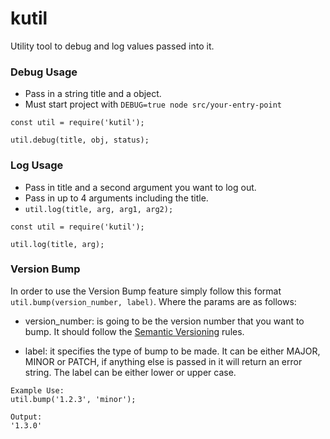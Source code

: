 # kutil
Utility tool to debug and log values passed into it.


### Debug Usage
* Pass in a string title and a object.
* Must start project with `DEBUG=true node src/your-entry-point`

```
const util = require('kutil');

util.debug(title, obj, status);
```

### Log Usage
* Pass in title and a second argument you want to log out.
* Pass in up to 4 arguments including the title.
* `util.log(title, arg, arg1, arg2);`

```
const util = require('kutil');

util.log(title, arg);
```

### Version Bump
In order to use the Version Bump feature simply follow this format `util.bump(version_number, label)`. Where the params are as follows:

 * version_number: is going to be the version number that you want to bump. It should follow the [Semantic Versioning](http://semver.org/) rules.

 * label: it specifies the type of bump to be made. It can be either MAJOR, MINOR or PATCH, if anything else is passed in it will return an error string. The label can be either lower or upper case.

```
Example Use:
util.bump('1.2.3', 'minor');

Output:
'1.3.0'
```
